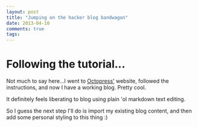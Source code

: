 ```yaml
---
layout: post
title: "Jumping on the hacker blog bandwagon"
date: 2013-04-10
comments: true
tags: 
---
```

# Following the tutorial...

Not much to say here...I went to [Octopress'](http://octopress.org) website, followed the instructions, and now I have a working blog.  Pretty cool.

It definitely feels liberating to blog using plain 'ol markdown text editing.

So I guess the next step I'll do is import my existing blog content, and then add some personal styling to this thing :)
